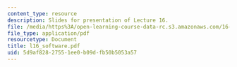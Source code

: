 ```yaml
---
content_type: resource
description: Slides for presentation of Lecture 16.
file: /media/https%3A/open-learning-course-data-rc.s3.amazonaws.com/16-851-satellite-engineering-fall-2003/5d9af82827551ee0b09dfb50b5053a57_l16_software.pdf
file_type: application/pdf
resourcetype: Document
title: l16_software.pdf
uid: 5d9af828-2755-1ee0-b09d-fb50b5053a57
---
```


